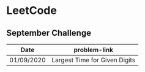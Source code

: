 # LeetCode

## September Challenge
| Date       | problem-link |
|------------|--------------|
| 01/09/2020 |Largest Time for Given Digits|
